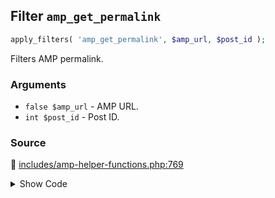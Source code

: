 ## Filter `amp_get_permalink`

```php
apply_filters( 'amp_get_permalink', $amp_url, $post_id );
```

Filters AMP permalink.

### Arguments

* `false $amp_url` - AMP URL.
* `int $post_id` - Post ID.

### Source

:link: [includes/amp-helper-functions.php:769](/includes/amp-helper-functions.php#L769)

<details>
<summary>Show Code</summary>

```php
return apply_filters( 'amp_get_permalink', $amp_url, $post_id );
```

</details>
